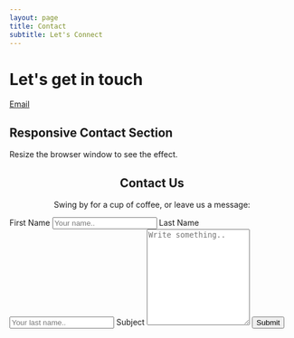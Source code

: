 ```yaml
---
layout: page
title: Contact
subtitle: Let's Connect
---
```


# Let's get in touch

[Email](mailto:justin@justlevy.com)



<h2>Responsive Contact Section</h2>
<p>Resize the browser window to see the effect.</p>

<div class="container">
  <div style="text-align:center">
    <h2>Contact Us</h2>
    <p>Swing by for a cup of coffee, or leave us a message:</p>
  </div>
    </div>
    <div class="column">
      <form action="/action_page.php">
        <label for="fname">First Name</label>
        <input type="text" id="fname" name="firstname" placeholder="Your name..">
        <label for="lname">Last Name</label>
        <input type="text" id="lname" name="lastname" placeholder="Your last name..">
        <label for="subject">Subject</label>
        <textarea id="subject" name="subject" placeholder="Write something.." style="height:170px"></textarea>
        <input type="submit" value="Submit">
      </form>
</div>